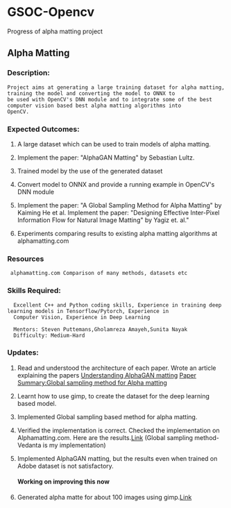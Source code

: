 # GSOC-Opencv
Progress of alpha matting project

## Alpha Matting

### Description: ### 
    Project aims at generating a large training dataset for alpha matting, training the model and converting the model to ONNX to  
    be used with OpenCV's DNN module and to integrate some of the best computer vision based best alpha matting algorithms into 
    OpenCV.

### Expected Outcomes:
   
  1.    A large dataset which can be used to train models of alpha matting.
   
  2.    Implement the paper: "AlphaGAN Matting" by Sebastian Lultz.
        
  3.    Trained model by the use of the generated dataset
        
  4.    Convert model to ONNX and provide a running example in OpenCV's DNN module
  
  5.    Implement the paper: "A Global Sampling Method for Alpha Matting" by Kaiming He et al.
        Implement the paper: "Designing Effective Inter-Pixel Information Flow for Natural Image Matting" by Yagiz et. al."
        
  6.    Experiments comparing results to existing alpha matting algorithms at alphamatting.com    
    
 ### Resources 
     alphamatting.com Comparison of many methods, datasets etc
    
 ### Skills Required:
      Excellent C++ and Python coding skills, Experience in training deep learning models in Tensorflow/Pytorch, Experience in 
      Computer Vision, Experience in Deep Learning
    
      Mentors: Steven Puttemans,Gholamreza Amayeh,Sunita Nayak
      Difficulty: Medium-Hard
      
 
 ### Updates: 
 
 1. Read and understood the architecture of each paper. Wrote an article explaining the papers
    [Understanding AlphaGAN matting](https://medium.com/vedacv/understanding-alphagan-matting-1dfae112a412?source=friends_link&sk=75a7bbf958afbf92f5dc53a4c5ff10d4)
    [Paper Summary:Global sampling method for Alpha matting](https://medium.com/vedacv/paper-summary-a-global-sampling-method-for-alpha-matting-490a4217eb2)
    
 2.  Learnt how to use gimp, to create the dataset for the deep learning based model.
 
 3.  Implemented Global sampling based method for alpha matting.
 
 4.  Verified the implementation is correct. Checked the implementation on Alphamatting.com. Here are the results.[Link](https://drive.google.com/file/d/12BW2q3kEfAoZtR4P6DRzQYCraMbkUsPX/view?usp=sharing) 
     (Global sampling method-Vedanta is my implementation)
  
 5. Implemented AlphaGAN matting, but the results even when trained on Adobe dataset is not satisfactory.
    #### Working on improving this now
    
 6. Generated alpha matte for about 100 images using gimp.[Link](https://drive.google.com/drive/folders/12esYUgcR5PDl_wfZXF9dBpNwvO_60yL9)   

